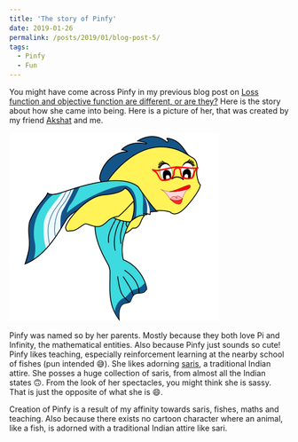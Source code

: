 ```yaml
---
title: 'The story of Pinfy'
date: 2019-01-26
permalink: /posts/2019/01/blog-post-5/
tags:
  - Pinfy
  - Fun
---
```


You might have come across Pinfy in my previous blog post on [Loss function and objective function are different, or are they?](https://sapanachaudhary.github.io/colab_pages_1/) Here is the story about how she came into being. Here is a picture of her, that was created by my friend [Akshat](http://ad74.blogs.rice.edu) and me. 

![Pinfy](/images/pinfy_vector_nobg_small-2.png)

Pinfy was named so by her parents. Mostly because they both love Pi and Infinity, the mathematical entities. Also because Pinfy just sounds so cute! Pinfy likes teaching, especially reinforcement learning at the nearby school of fishes (pun intended 😅). She likes adorning [saris](https://en.wikipedia.org/wiki/Sari), a traditional Indian attire. She posses a huge collection of saris, from almost all the Indian states 🙃. From the look of her spectacles, you might think she is sassy. That is just the opposite of what she is 😄. 


Creation of Pinfy is a result of my affinity towards saris, fishes, maths and teaching. Also because there exists no cartoon character where an animal, like a fish, is adorned with a traditional Indian attire like sari. 










